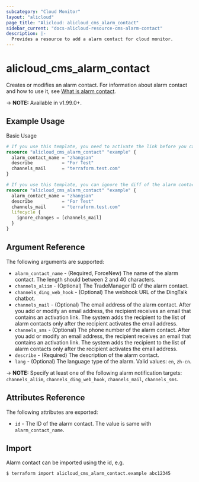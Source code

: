 ```yaml
---
subcategory: "Cloud Monitor"
layout: "alicloud"
page_title: "Alicloud: alicloud_cms_alarm_contact"
sidebar_current: "docs-alicloud-resource-cms-alarm-contact"
description: |-
  Provides a resource to add a alarm contact for cloud monitor.
---
```


# alicloud\_cms\_alarm\_contact

Creates or modifies an alarm contact. For information about alarm contact and how to use it, see [What is alarm contact](https://www.alibabacloud.com/help/en/doc-detail/114923.htm).

-> **NOTE:** Available in v1.99.0+.

## Example Usage

Basic Usage

```terraform
# If you use this template, you need to activate the link before you can return to the alarm contact information, otherwise diff will appear in terraform. So please confirm the activation link as soon as possible.
resource "alicloud_cms_alarm_contact" "example" {
  alarm_contact_name = "zhangsan"
  describe           = "For Test"
  channels_mail      = "terraform.test.com"
}
```

```terraform
# If you use this template, you can ignore the diff of the alarm contact information by `lifestyle`. We recommend the above usage and activate the link in time.
resource "alicloud_cms_alarm_contact" "example" {
  alarm_contact_name = "zhangsan"
  describe           = "For Test"
  channels_mail      = "terraform.test.com"
  lifecycle {
    ignore_changes = [channels_mail]
  }
}
```

## Argument Reference

The following arguments are supported:

* `alarm_contact_name` - (Required, ForceNew) The name of the alarm contact. The length should between 2 and 40 characters.
* `channels_aliim` - (Optional) The TradeManager ID of the alarm contact.
* `channels_ding_web_hook` - (Optional) The webhook URL of the DingTalk chatbot.
* `channels_mail` - (Optional) The email address of the alarm contact. After you add or modify an email address, the recipient receives an email that contains an activation link. The system adds the recipient to the list of alarm contacts only after the recipient activates the email address.
* `channels_sms` - (Optional) The phone number of the alarm contact. After you add or modify an email address, the recipient receives an email that contains an activation link. The system adds the recipient to the list of alarm contacts only after the recipient activates the email address.
* `describe` - (Required) The description of the alarm contact.
* `lang` - (Optional) The language type of the alarm. Valid values: `en`, `zh-cn`.

-> **NOTE:** Specify at least one of the following alarm notification targets: `channels_aliim`, `channels_ding_web_hook`, `channels_mail`, `channels_sms`.

## Attributes Reference

The following attributes are exported:

* `id` - The ID of the alarm contact. The value is same with `alarm_contact_name`.

## Import

Alarm contact can be imported using the id, e.g.

```
$ terraform import alicloud_cms_alarm_contact.example abc12345
```
